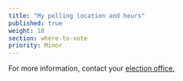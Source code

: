 ```yaml
---
title: "My polling location and hours"
published: true
weight: 10
section: where-to-vote
priority: Minor
---
```

For more information, contact your <a href="#my-election-office">election office.</a>

  